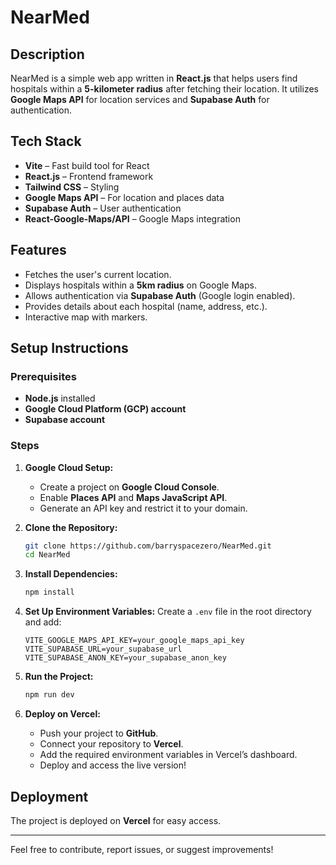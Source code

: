# NearMed

## Description

NearMed is a simple web app written in **React.js** that helps users find hospitals within a **5-kilometer radius** after fetching their location. It utilizes **Google Maps API** for location services and **Supabase Auth** for authentication.

## Tech Stack

- **Vite** – Fast build tool for React
- **React.js** – Frontend framework
- **Tailwind CSS** – Styling
- **Google Maps API** – For location and places data
- **Supabase Auth** – User authentication
- **React-Google-Maps/API** – Google Maps integration

## Features

- Fetches the user's current location.
- Displays hospitals within a **5km radius** on Google Maps.
- Allows authentication via **Supabase Auth** (Google login enabled).
- Provides details about each hospital (name, address, etc.).
- Interactive map with markers.

## Setup Instructions

### Prerequisites

- **Node.js** installed
- **Google Cloud Platform (GCP) account**
- **Supabase account**

### Steps

1. **Google Cloud Setup:**

   - Create a project on **Google Cloud Console**.
   - Enable **Places API** and **Maps JavaScript API**.
   - Generate an API key and restrict it to your domain.

2. **Clone the Repository:**

   ```sh
   git clone https://github.com/barryspacezero/NearMed.git
   cd NearMed
   ```

3. **Install Dependencies:**

   ```sh
   npm install
   ```

4. **Set Up Environment Variables:**
   Create a `.env` file in the root directory and add:

   ```env
   VITE_GOOGLE_MAPS_API_KEY=your_google_maps_api_key
   VITE_SUPABASE_URL=your_supabase_url
   VITE_SUPABASE_ANON_KEY=your_supabase_anon_key
   ```

5. **Run the Project:**

   ```sh
   npm run dev
   ```

6. **Deploy on Vercel:**

   - Push your project to **GitHub**.
   - Connect your repository to **Vercel**.
   - Add the required environment variables in Vercel’s dashboard.
   - Deploy and access the live version!

## Deployment

The project is deployed on **Vercel** for easy access.

---

Feel free to contribute, report issues, or suggest improvements!

